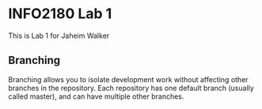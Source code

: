 # INFO2180 Lab 1

This is Lab 1 for Jaheim Walker

## Branching

Branching allows you to isolate development work without affecting other branches in the repository. Each repository 
has one default branch (usually called master), and can have multiple other branches.

